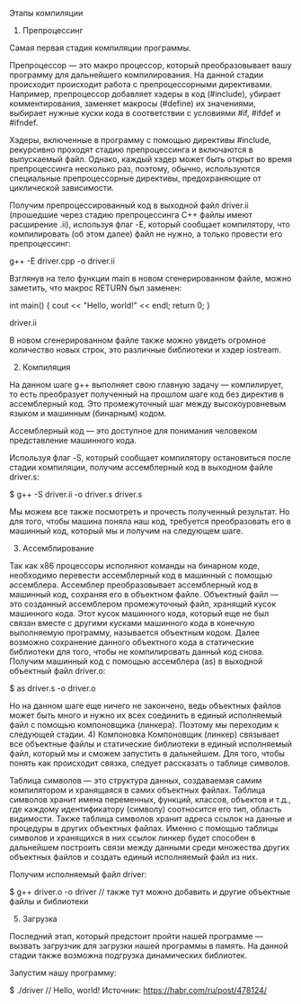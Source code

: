 Этапы компиляции
1) Препроцессинг

Самая первая стадия компиляции программы.


Препроцессор — это макро процессор, который преобразовывает вашу программу для дальнейшего компилирования.
На данной стадии происходит происходит работа с препроцессорными директивами.
Например, препроцессор добавляет хэдеры в код (#include), убирает комментирования, заменяет макросы (#define) их значениями,
выбирает нужные куски кода в соответствии с условиями #if, #ifdef и #ifndef.


Хэдеры, включенные в программу с помощью директивы #include, рекурсивно проходят стадию препроцессинга и включаются в выпускаемый файл.
Однако, каждый хэдер может быть открыт во время препроцессинга несколько раз, поэтому, обычно,
используются специальные препроцессорные директивы, предохраняющие от циклической зависимости.


Получим препроцессированный код в выходной файл driver.ii (прошедшие через стадию препроцессинга C++ файлы имеют расширение .ii),
используя флаг -E, который сообщает компилятору, что компилировать (об этом далее) файл не нужно, а только провести его препроцессинг:

g++ -E driver.cpp -o driver.ii

Взглянув на тело функции main в новом сгенерированном файле, можно заметить, что макрос RETURN был заменен:


int main() {
    cout << "Hello, world!" << endl;
    return 0;
}

driver.ii


В новом сгенерированном файле также можно увидеть огромное количество новых строк, это различные библиотеки и хэдер iostream.


2) Компиляция

На данном шаге g++ выполняет свою главную задачу — компилирует, то есть преобразует полученный на прошлом шаге код без директив в ассемблерный код.
Это промежуточный шаг между высокоуровневым языком и машинным (бинарным) кодом.


Ассемблерный код — это доступное для понимания человеком представление машинного кода.


Используя флаг -S, который сообщает компилятору остановиться после стадии компиляции, получим ассемблерный код в выходном файле driver.s:

$ g++ -S driver.ii -o driver.s
driver.s

Мы можем все также посмотреть и прочесть полученный результат. Но для того, чтобы машина поняла наш код,
требуется преобразовать его в машинный код, который мы и получим на следующем шаге.

3) Ассемблирование

Так как x86 процессоры исполняют команды на бинарном коде, необходимо перевести ассемблерный код в машинный с помощью ассемблера.
Ассемблер преобразовывает ассемблерный код в машинный код, сохраняя его в объектном файле.
Объектный файл — это созданный ассемблером промежуточный файл, хранящий кусок машинного кода.
 Этот кусок машинного кода, который еще не был связан вместе с другими кусками машинного кода в конечную выполняемую программу, называется объектным кодом.
Далее возможно сохранение данного объектного кода в статические библиотеки для того, чтобы не компилировать данный код снова.
Получим машинный код с помощью ассемблера (as) в выходной объектный файл driver.o:

$ as driver.s -o driver.o

Но на данном шаге еще ничего не закончено, ведь объектных файлов может быть много и нужно их всех соединить в единый исполняемый файл с помощью компоновщика (линкера).
 Поэтому мы переходим к следующей стадии.
4) Компоновка
Компоновщик (линкер) связывает все объектные файлы и статические библиотеки в единый исполняемый файл, который мы и сможем запустить в дальнейшем.
 Для того, чтобы понять как происходит связка, следует рассказать о таблице символов.

Таблица символов — это структура данных, создаваемая самим компилятором и хранящаяся в самих объектных файлах. Таблица символов хранит имена переменных, функций,
классов, объектов и т.д., где каждому идентификатору (символу) соотносится его тип, область видимости.
Также таблица символов хранит адреса ссылок на данные и процедуры в других объектных файлах.
Именно с помощью таблицы символов и хранящихся в них ссылок линкер будет
способен в дальнейшем построить связи между данными среди множества других
объектных файлов и создать единый исполняемый файл из них.

Получим исполняемый файл driver:

$ g++ driver.o -o driver // также тут можно добавить и другие объектные файлы и библиотеки

5) Загрузка

Последний этап, который предстоит пройти нашей программе — вызвать загрузчик для загрузки нашей программы в память.
 На данной стадии также возможна подгрузка динамических библиотек.

Запустим нашу программу:


$ ./driver
// Hello, world!
Источник: https://habr.com/ru/post/478124/
